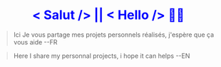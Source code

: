 <!-- <!DOCTYPE html>
<html>
    <head>
        <link rel="stylesheet" type="text/css" href="index.css">
    </head>
    <body>
    <img src="https://www.pexels.com/fr-fr/photo/apple-bureau-bureau-a-domicile-espace-de-travail-7974/"
        alt="coucou"/>
        <div style="background-image: url('24637.png');">
    </body>
</html> -->
<h1 class="Center" style="text-align: center; color: blue;">< Salut /> || < Hello />  🙋🏻</h1>
<blockquote> Ici Je vous partage mes projets personnels réalisés, j'espère que ça vous aide --FR </blockquote>
<blockquote> Here I share my personnal projects, i hope it can helps --EN </blockquote>

<!--
**1ranya/1ranya** is a ✨ _special_ ✨ repository because its `README.md` (this file) appears on your GitHub profile.
-->

